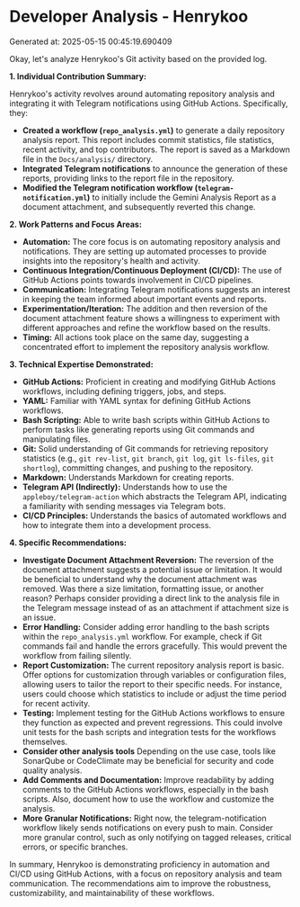 # Developer Analysis - Henrykoo
Generated at: 2025-05-15 00:45:19.690409

Okay, let's analyze Henrykoo's Git activity based on the provided log.

**1. Individual Contribution Summary:**

Henrykoo's activity revolves around automating repository analysis and integrating it with Telegram notifications using GitHub Actions.  Specifically, they:

*   **Created a workflow (`repo_analysis.yml`)** to generate a daily repository analysis report.  This report includes commit statistics, file statistics, recent activity, and top contributors. The report is saved as a Markdown file in the `Docs/analysis/` directory.
*   **Integrated Telegram notifications** to announce the generation of these reports, providing links to the report file in the repository.
*   **Modified the Telegram notification workflow (`telegram-notification.yml`)** to initially include the Gemini Analysis Report as a document attachment, and subsequently reverted this change.

**2. Work Patterns and Focus Areas:**

*   **Automation:**  The core focus is on automating repository analysis and notifications.  They are setting up automated processes to provide insights into the repository's health and activity.
*   **Continuous Integration/Continuous Deployment (CI/CD):**  The use of GitHub Actions points towards involvement in CI/CD pipelines.
*   **Communication:** Integrating Telegram notifications suggests an interest in keeping the team informed about important events and reports.
*   **Experimentation/Iteration:** The addition and then reversion of the document attachment feature shows a willingness to experiment with different approaches and refine the workflow based on the results.
*   **Timing:** All actions took place on the same day, suggesting a concentrated effort to implement the repository analysis workflow.

**3. Technical Expertise Demonstrated:**

*   **GitHub Actions:**  Proficient in creating and modifying GitHub Actions workflows, including defining triggers, jobs, and steps.
*   **YAML:**  Familiar with YAML syntax for defining GitHub Actions workflows.
*   **Bash Scripting:**  Able to write bash scripts within GitHub Actions to perform tasks like generating reports using Git commands and manipulating files.
*   **Git:**  Solid understanding of Git commands for retrieving repository statistics (e.g., `git rev-list`, `git branch`, `git log`, `git ls-files`, `git shortlog`), committing changes, and pushing to the repository.
*   **Markdown:** Understands Markdown for creating reports.
*   **Telegram API (Indirectly):**  Understands how to use the `appleboy/telegram-action` which abstracts the Telegram API, indicating a familiarity with sending messages via Telegram bots.
*   **CI/CD Principles:**  Understands the basics of automated workflows and how to integrate them into a development process.

**4. Specific Recommendations:**

*   **Investigate Document Attachment Reversion:**  The reversion of the document attachment suggests a potential issue or limitation.  It would be beneficial to understand why the document attachment was removed.  Was there a size limitation, formatting issue, or another reason?  Perhaps consider providing a direct link to the analysis file in the Telegram message instead of as an attachment if attachment size is an issue.
*   **Error Handling:**  Consider adding error handling to the bash scripts within the `repo_analysis.yml` workflow.  For example, check if Git commands fail and handle the errors gracefully.  This would prevent the workflow from failing silently.
*   **Report Customization:** The current repository analysis report is basic. Offer options for customization through variables or configuration files, allowing users to tailor the report to their specific needs. For instance, users could choose which statistics to include or adjust the time period for recent activity.
*   **Testing:** Implement testing for the GitHub Actions workflows to ensure they function as expected and prevent regressions.  This could involve unit tests for the bash scripts and integration tests for the workflows themselves.
*   **Consider other analysis tools** Depending on the use case, tools like SonarQube or CodeClimate may be beneficial for security and code quality analysis.
*   **Add Comments and Documentation:** Improve readability by adding comments to the GitHub Actions workflows, especially in the bash scripts. Also, document how to use the workflow and customize the analysis.
*   **More Granular Notifications:** Right now, the telegram-notification workflow likely sends notifications on every push to main. Consider more granular control, such as only notifying on tagged releases, critical errors, or specific branches.

In summary, Henrykoo is demonstrating proficiency in automation and CI/CD using GitHub Actions, with a focus on repository analysis and team communication.  The recommendations aim to improve the robustness, customizability, and maintainability of these workflows.
